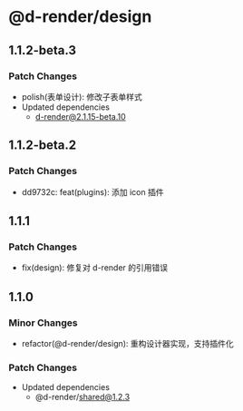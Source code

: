 # @d-render/design

## 1.1.2-beta.3

### Patch Changes

- polish(表单设计): 修改子表单样式
- Updated dependencies
  - d-render@2.1.15-beta.10

## 1.1.2-beta.2

### Patch Changes

- dd9732c: feat(plugins): 添加 icon 插件

## 1.1.1

### Patch Changes

- fix(design): 修复对 d-render 的引用错误

## 1.1.0

### Minor Changes

- refactor(@d-render/design): 重构设计器实现，支持插件化

### Patch Changes

- Updated dependencies
  - @d-render/shared@1.2.3
